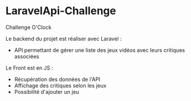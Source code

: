 # LaravelApi-Challenge

Challenge O'Clock

Le backend du projet est réaliser avec Laravel :

- API permettant de gérer une liste des jeux vidéos avec leurs critiques associées

Le Front est en JS :

- Récupération des données de l'API
- Affichage des critiques selon les jeux
- Possibilité d'ajouter un jeu
